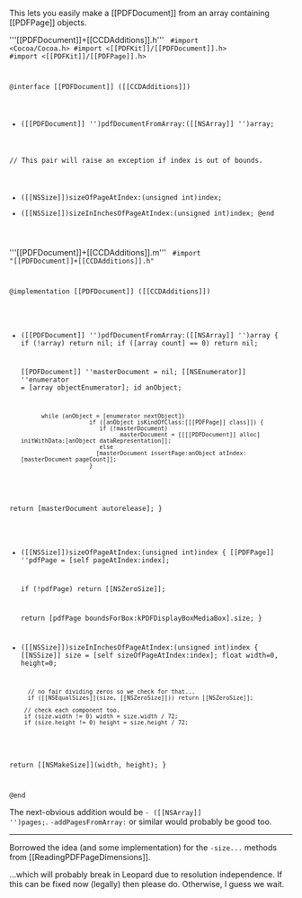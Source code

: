 

This lets you easily make a [[PDFDocument]] from an array containing [[PDFPage]] objects.

'''[[PDFDocument]]+[[CCDAdditions]].h'''
<code>
#import <Cocoa/Cocoa.h>
#import <[[PDFKit]]/[[PDFDocument]].h>
#import <[[PDFKit]]/[[PDFPage]].h>

@interface [[PDFDocument]] ([[CCDAdditions]])
+ ([[PDFDocument]] '')pdfDocumentFromArray:([[NSArray]] '')array;

// This pair will raise an exception if index is out of bounds.
- ([[NSSize]])sizeOfPageAtIndex:(unsigned int)index;
- ([[NSSize]])sizeInInchesOfPageAtIndex:(unsigned int)index;
@end
</code>

'''[[PDFDocument]]+[[CCDAdditions]].m'''
<code>
#import "[[PDFDocument]]+[[CCDAdditions]].h"

@implementation [[PDFDocument]] ([[CCDAdditions]])
+ ([[PDFDocument]] '')pdfDocumentFromArray:([[NSArray]] '')array
{
  if (!array) return nil;
  if ([array count] == 0) return nil;

	[[PDFDocument]] ''masterDocument = nil;
       [[NSEnumerator]] ''enumerator = [array objectEnumerator];
		id anObject;
	
			while (anObject = [enumerator nextObject])
                          if ([anObject isKindOfClass:[[[PDFPage]] class]]) {
                             if (!masterDocument)
                                   masterDocument = [[[[PDFDocument]] alloc] initWithData:[anObject dataRepresentation]];
                             else
	                     	[masterDocument insertPage:anObject atIndex:[masterDocument pageCount]];
                          }

return [masterDocument autorelease];
}


- ([[NSSize]])sizeOfPageAtIndex:(unsigned int)index
{
	[[PDFPage]] ''pdfPage = [self pageAtIndex:index];

	if (!pdfPage) return [[NSZeroSize]];

   return [pdfPage boundsForBox:kPDFDisplayBoxMediaBox].size;
}

- ([[NSSize]])sizeInInchesOfPageAtIndex:(unsigned int)index
{
	[[NSSize]] size = [self sizeOfPageAtIndex:index];
       float width=0, height=0;

        // no fair dividing zeros so we check for that...
        if ([[NSEqualSizes]](size, [[NSZeroSize]])) return [[NSZeroSize]];

       // check each component too.
       if (size.width != 0) width = size.width / 72;
       if (size.height != 0) height = size.height / 72;

return [[NSMakeSize]](width, height);
}

@end
</code>

The next-obvious addition would be <code>- ([[NSArray]] '')pages;</code>. <code>-addPagesFromArray:</code> or similar would probably be good too.

----
Borrowed the idea (and some implementation) for the <code>-size...</code> methods from [[ReadingPDFPageDimensions]].

...which will probably break in Leopard due to resolution independence. If this can be fixed now (legally) then please do. Otherwise, I guess we wait.